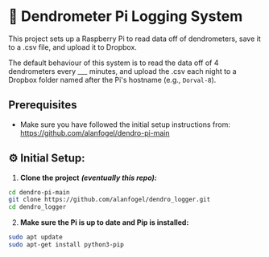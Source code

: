# 🌲 Dendrometer Pi Logging System
This project sets up a Raspberry Pi to read data off of dendrometers, save it to a .csv file, and upload it to Dropbox.

The default behaviour of this system is to read the data off of 4 dendrometers every ___ minutes, and upload the .csv each night to a Dropbox folder named after the Pi's hostname (e.g., `Dorval-8`).

## Prerequisites
- Make sure you have followed the initial setup instructions from: https://github.com/alanfogel/dendro-pi-main


## ⚙️ Initial Setup:
1. **Clone the project** ***(eventually this repo):***
````bash
cd dendro-pi-main
git clone https://github.com/alanfogel/dendro_logger.git
cd dendro_logger
````

2. **Make sure the Pi is up to date and Pip is installed:**
```bash
sudo apt update
sudo apt-get install python3-pip
```


